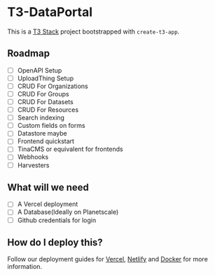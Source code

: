 # T3-DataPortal

This is a [T3 Stack](https://create.t3.gg/) project bootstrapped with `create-t3-app`.

## Roadmap

- [ ] OpenAPI Setup
- [ ] UploadThing Setup
- [ ] CRUD For Organizations
- [ ] CRUD For Groups
- [ ] CRUD For Datasets
- [ ] CRUD For Resources
- [ ] Search indexing
- [ ] Custom fields on forms
- [ ] Datastore maybe
- [ ] Frontend quickstart
- [ ] TinaCMS or equivalent for frontends
- [ ] Webhooks
- [ ] Harvesters

## What will we need

- [ ] A Vercel deployment
- [ ] A Database(Ideally on Planetscale)
- [ ] Github credentials for login

## How do I deploy this?

Follow our deployment guides for [Vercel](https://create.t3.gg/en/deployment/vercel), [Netlify](https://create.t3.gg/en/deployment/netlify) and [Docker](https://create.t3.gg/en/deployment/docker) for more information.
